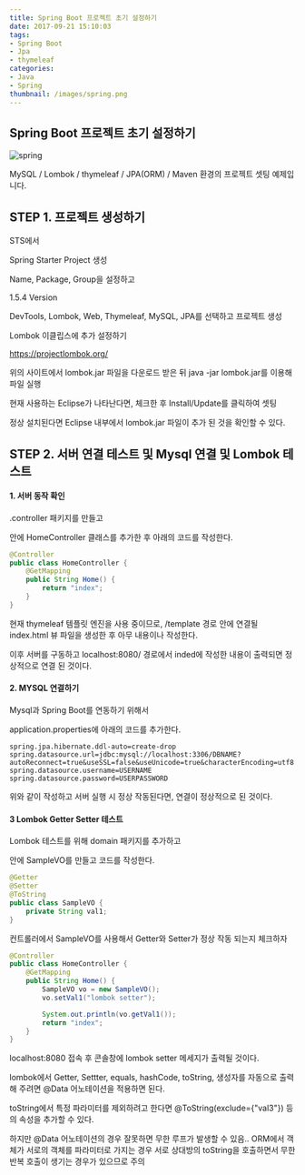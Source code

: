 ```yaml
---
title: Spring Boot 프로젝트 초기 설정하기
date: 2017-09-21 15:10:03
tags:
- Spring Boot
- Jpa
- thymeleaf
categories:
- Java
- Spring
thumbnail: /images/spring.png
---
```


## **Spring Boot 프로젝트 초기 설정하기**

![spring](/images/spring.png)

MySQL /
Lombok /
thymeleaf /
JPA(ORM) /
Maven
환경의 프로젝트 셋팅 예제입니다.

## STEP 1. 프로젝트 생성하기

STS에서

Spring Starter Project 생성

Name, Package, Group을 설정하고

1.5.4 Version

DevTools, Lombok, Web, Thymeleaf, MySQL, JPA를 선택하고 프로젝트 생성

Lombok 이클립스에 추가 설정하기

https://projectlombok.org/

위의 사이트에서 lombok.jar 파일을 다운로드 받은 뒤
java -jar lombok.jar를 이용해 파일 실행

현재 사용하는 Eclipse가 나타난다면, 체크한 후 Install/Update를 클릭하여 셋팅

정상 설치된다면 Eclipse 내부에서 lombok.jar 파일이 추가 된 것을 확인할 수 있다.

## STEP 2. 서버 연결 테스트 및 Mysql 연결 및 Lombok 테스트

#### 1. 서버 동작 확인

.controller 패키지를 만들고

안에 HomeController 클래스를 추가한 후 아래의 코드를 작성한다.
```java
@Controller
public class HomeController {
	@GetMapping
	public String Home() {
		return "index";
	}
}
```
현재 thymeleaf 템플릿 엔진을 사용 중이므로, /template 경로 안에 연결될 index.html 뷰 파일을 생성한 후 아무 내용이나 작성한다.

이후 서버를 구동하고 localhost:8080/ 경로에서 inded에 작성한 내용이 출력되면 정상적으로 연결 된 것이다.

#### 2. MYSQL 연결하기

Mysql과 Spring Boot를 연동하기 위해서

application.properties에 아래의 코드를 추가한다.
```
spring.jpa.hibernate.ddl-auto=create-drop
spring.datasource.url=jdbc:mysql://localhost:3306/DBNAME?autoReconnect=true&useSSL=false&useUnicode=true&characterEncoding=utf8
spring.datasource.username=USERNAME
spring.datasource.password=USERPASSWORD
```

위와 같이 작성하고 서버 실행 시 정상 작동된다면, 연결이 정상적으로 된 것이다.

#### 3 Lombok Getter Setter 테스트

Lombok 테스트를 위해 domain 패키지를 추가하고

안에 SampleVO를 만들고 코드를 작성한다.
```java
@Getter
@Setter
@ToString
public class SampleVO {
	private String val1;
}
```

컨트롤러에서 SampleVO를 사용해서 Getter와 Setter가 정상 작동 되는지 체크하자
```java
@Controller
public class HomeController {
	@GetMapping
	public String Home() {
		SampleVO vo = new SampleVO();
		vo.setVal1("lombok setter");

		System.out.println(vo.getVal1());
		return "index";
	}
}
```

localhost:8080 접속 후 콘솔창에 lombok setter 메세지가 출력될 것이다.

lombok에서 Getter, Settter, equals, hashCode, toString, 생성자를 자동으로 출력해 주려면 @Data 어노테이션을 적용하면 된다.

toString에서 특정 파라미터를 제외하려고 한다면 @ToString(exclude={"val3"}) 등의 속성을 추가할 수 있다.

하지만 @Data 어노테이션의 경우 잘못하면 무한 루프가 발생할 수 있음.. ORM에서 객체가 서로의 객체를 파라미터로 가지는 경우 서로 상대방의 toString을 호출하면서 무한 반복 호출이 생기는 경우가 있으므로 주의
